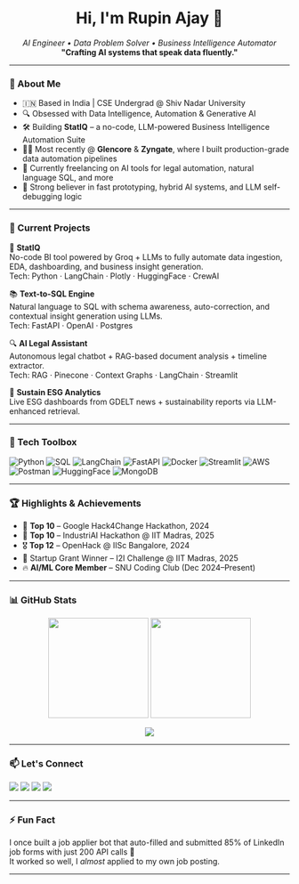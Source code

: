 <h1 align="center">Hi, I'm Rupin Ajay 🚀</h1>
<p align="center">
  <em>AI Engineer • Data Problem Solver • Business Intelligence Automator</em><br>
  <b>"Crafting AI systems that speak data fluently."</b>
</p>

---

### 🧠 About Me

- 🇮🇳 Based in India | CSE Undergrad @ Shiv Nadar University
- 🔍 Obsessed with Data Intelligence, Automation & Generative AI
- 🛠️ Building **StatIQ** – a no-code, LLM-powered Business Intelligence Automation Suite
- 🧑‍💻 Most recently @ **Glencore** & **Zyngate**, where I built production-grade data automation pipelines
- 🧠 Currently freelancing on AI tools for legal automation, natural language SQL, and more
- 🧪 Strong believer in fast prototyping, hybrid AI systems, and LLM self-debugging logic

---

### 📌 Current Projects

🚧 **StatIQ**  
No-code BI tool powered by Groq + LLMs to fully automate data ingestion, EDA, dashboarding, and business insight generation.  
Tech: Python · LangChain · Plotly · HuggingFace · CrewAI

📚 **Text-to-SQL Engine**  
Natural language to SQL with schema awareness, auto-correction, and contextual insight generation using LLMs.  
Tech: FastAPI · OpenAI · Postgres

🔍 **AI Legal Assistant**  
Autonomous legal chatbot + RAG-based document analysis + timeline extractor.  
Tech: RAG · Pinecone · Context Graphs · LangChain · Streamlit

🌱 **Sustain ESG Analytics**  
Live ESG dashboards from GDELT news + sustainability reports via LLM-enhanced retrieval.

---

### 🧰 Tech Toolbox

![Python](https://img.shields.io/badge/Python-3670A0?logo=python&logoColor=ffdd54)
![SQL](https://img.shields.io/badge/SQL-4479A1?logo=postgresql&logoColor=white)
![LangChain](https://img.shields.io/badge/LangChain-%23FEE75C?logoColor=black)
![FastAPI](https://img.shields.io/badge/FastAPI-005571?logo=fastapi)
![Docker](https://img.shields.io/badge/Docker-2496ED?logo=docker&logoColor=white)
![Streamlit](https://img.shields.io/badge/Streamlit-%23FF4B4B?logo=streamlit&logoColor=white)
![AWS](https://img.shields.io/badge/AWS-232F3E?logo=amazonaws&logoColor=white)
![Postman](https://img.shields.io/badge/Postman-FF6C37?logo=postman)
![HuggingFace](https://img.shields.io/badge/HuggingFace-FCC624?logo=huggingface&logoColor=black)
![MongoDB](https://img.shields.io/badge/MongoDB-47A248?logo=mongodb&logoColor=white)

---

### 🏆 Highlights & Achievements

- 🥇 **Top 10** – Google Hack4Change Hackathon, 2024
- 🥇 **Top 10** – IndustriAI Hackathon @ IIT Madras, 2025
- 🎖️ **Top 12** – OpenHack @ IISc Bangalore, 2024
- 🚀 Startup Grant Winner – I2I Challenge @ IIT Madras, 2025
- 🔥 **AI/ML Core Member** – SNU Coding Club (Dec 2024–Present)

---

### 📊 GitHub Stats

<p align="center">
  <img src="https://github-readme-stats.vercel.app/api?username=rupinajay&show_icons=true&theme=radical&count_private=true&hide_border=true&include_all_commits=true&cache_seconds=60" height="180"/>
  <img src="https://github-readme-stats.vercel.app/api/top-langs/?username=rupinajay&layout=compact&theme=radical&hide_border=true&langs_count=6&cache_seconds=60" height="180"/>
</p>

<p align="center">
  <img src="https://github-readme-streak-stats.herokuapp.com/?user=rupinajay&theme=radical&hide_border=true"/>
</p>

---

### 📫 Let's Connect

<a href="https://linkedin.com/in/rupinajay"><img src="https://img.shields.io/badge/LinkedIn-%230077B5.svg?logo=linkedin&logoColor=white" /></a>
<a href="https://github.com/rupinajay"><img src="https://img.shields.io/badge/GitHub-%2312100E.svg?logo=github&logoColor=white" /></a>
<a href="https://instagram.com/rupin.ajay"><img src="https://img.shields.io/badge/Instagram-%23E4405F.svg?logo=instagram&logoColor=white" /></a>
<a href="mailto:rupinajay@gmail.com"><img src="https://img.shields.io/badge/Email-D14836?logo=gmail&logoColor=white" /></a>

---

### ⚡ Fun Fact

I once built a job applier bot that auto-filled and submitted 85% of LinkedIn job forms with just 200 API calls 🤖  
It worked so well, I *almost* applied to my own job posting.

---


